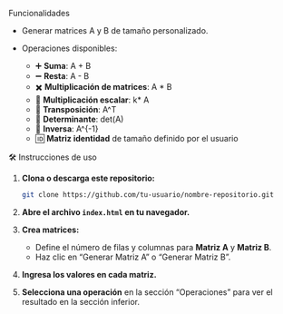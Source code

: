 Funcionalidades

* Generar matrices A y B de tamaño personalizado.
* Operaciones disponibles:

  * ➕ **Suma**: A + B
  * ➖ **Resta**: A - B
  * ✖️ **Multiplicación de matrices**: A * B
  * 🔢 **Multiplicación escalar**: k* A
  * 🔁 **Transposición**: A^T
  * 📐 **Determinante**: det(A)
  * 🔄 **Inversa**: A^{-1}
  * 🆔 **Matriz identidad** de tamaño definido por el usuario
  

 🛠️ Instrucciones de uso

1. **Clona o descarga este repositorio:**

   ```bash
   git clone https://github.com/tu-usuario/nombre-repositorio.git
   ```

2. **Abre el archivo `index.html` en tu navegador.**

3. **Crea matrices:**

   * Define el número de filas y columnas para **Matriz A** y **Matriz B**.
   * Haz clic en “Generar Matriz A” o “Generar Matriz B”.

4. **Ingresa los valores en cada matriz.**

5. **Selecciona una operación** en la sección “Operaciones” para ver el resultado en la sección inferior.




